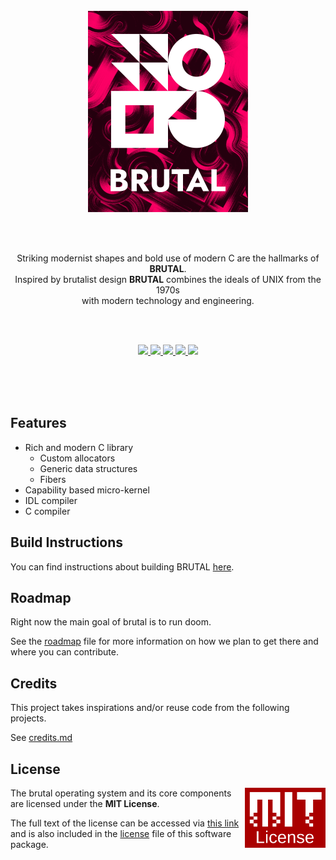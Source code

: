 <br/>
<br/>
<br/>

<p align="center">
  <img width="256" src="book/shared/logo.png">
</p>

<br/>
<br/>

<p align="center">
  Striking modernist shapes and bold use of modern C are the hallmarks of <b>BRUTAL</b>.<br>
  Inspired by brutalist design <b>BRUTAL</b> combines the ideals of UNIX from the 1970s<br> with modern technology and engineering.
</p>

<br/>
<br/>

<p align="center">
    <a href="https://github.com/brutal-org/brutal/actions/workflows/main.yml">
      <img src="https://github.com/brutal-org/brutal/actions/workflows/main.yml/badge.svg">
    </a>
    <a href="https://github.com/brutal-org/brutal/issues">
      <img src="https://img.shields.io/github/issues/brutal-org/brutal">
    </a>
    <a href="https://github.com/brutal-org/brutal/network">
      <img src="https://img.shields.io/github/forks/brutal-org/brutal">
    </a>
    <a href="https://github.com/brutal-org/brutal/stargazers">
      <img src="https://img.shields.io/github/stars/brutal-org/brutal">
    </a>
    <a href="https://github.com/brutal-org/brutal/blob/main/license">
      <img src="https://img.shields.io/github/license/brutal-org/brutal">
    </a>
</p>

<br/>
<br/>
<br/>

## Features

- Rich and modern C library
  - Custom allocators
  - Generic data structures
  - Fibers
- Capability based micro-kernel
- IDL compiler
- C compiler

## Build Instructions

You can find instructions about building BRUTAL [here](book/build.md).

## Roadmap

Right now the main goal of brutal is to run doom.

See the [roadmap](book/roadmap.md) file for more information on how we plan to get there and where you can contribute.

## Credits

This project takes inspirations and/or reuse code from the following projects.

See [credits.md](book/credits.md)

## License

<a href="https://opensource.org/licenses/MIT">
  <img align="right" height="96" alt="MIT License" src="book/shared/mit-license.png" />
</a>

The brutal operating system and its core components are licensed under the **MIT License**.

The full text of the license can be accessed via [this link](https://opensource.org/licenses/MIT) and is also included in the [license](license) file of this software package.
